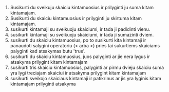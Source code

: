1. Susikurti du sveikuju skaiciu kintamuosius ir prilyginti ju suma kitam kintamajam.
2. Susikurti du skaiciu kintamuosius ir prilyginti ju skirtuma kitam kintamajam.
3. susikurti kintamaji su sveikuoju skaiciumi, ir tada ji padidinti vienu.
4. susikurti kintamaji su sveikuoju skaiciumi, ir tada ji sumazinti dviem.
5. susikurti du skaiciu kintamuosius, po to susikurti kita kintamaji
   ir panaudoti salygini operatoriu (< arba >) pries tai sukurtiems skaiciams palyginti
   kad atsakymas butu 'true'.
6. susikurti du skaiciu kintamuosius,
   juos palyginti ar jie nera lygus
   ir atsakyma prilygint kitam kintamajam
7. susikurti tris skaiciu kintamuosius,
   palyginti ar pirmu dvieju skaiciu suma yra lygi treciajam skaiciui
   ir atsakyma prilygint kitam kintamajam
8. susikurti sveikojo skaiciaus kintamaji ir patikrinus ar jis yra lyginis
   kitam kintamajam prilyginti atsakyma
